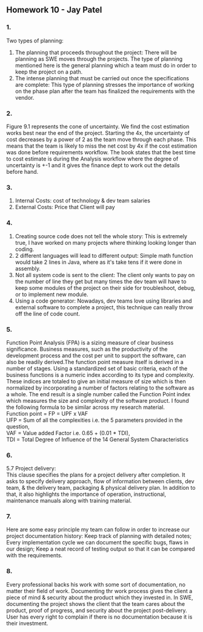 ## Homework 10 - Jay Patel ##

### 1. ###
Two types of planning:  
1. The planning that proceeds
throughout the project: There will be planning as SWE moves through the projects. The type of planning mentioned here is the general planning which a team must do in order to keep the project on a path.  
2. The intense planning that must be carried out once the specifications are complete: This type of planning stresses the importance of working on the phase plan after the team has finalized the requirements with the vendor.

### 2. ###
Figure 9.1 represents the cone of uncertainty. We find the cost estimation works best near the end of the project. Starting the 4x, the uncertainty of cost decreases by a power of 2 as the team move through each phase. This means that the team is likely to miss the net cost by 4x if the cost estimation was done before requirements workflow. The book states that the best time to cost estimate is during the Analysis workflow where the degree of uncertainty is +-1 and it gives the finance dept to work out the details before hand.

### 3. ###
1.  Internal Costs: cost of technology & dev team salaries
2.  External Costs: Price that Client will pay

### 4. ###
 1. Creating source code does not tell the whole story: This is extremely true, I have worked on many projects where thinking looking longer than coding. 
 2. 2 different languages will lead to different output: Simple math function would take 2 lines in Java, where as it's take tens if it were done in assembly. 
 3. Not all system code is sent to the client: The client only wants to pay on the number of line they get but many times the dev team will have to keep some modules of the project on their side for troubleshoot, debug, or to implement new module. 
 4. Using a code generator: Nowadays, dev teams love using libraries and external software to complete a project, this technique can really throw off the line of code count. 

### 5. ###
Function Point Analysis (FPA) is a sizing measure of clear business significance. Business measures, such as the productivity of the development process and the cost per unit to support the software, can also be readily derived.The function point measure itself is derived in a number of stages. Using a standardized set of basic criteria, each of the business functions is a numeric index according to its type and complexity. These indices are totaled to give an initial measure of size which is then normalized by incorporating a number of factors relating to the software as a whole. The end result is a single number called the Function Point index which measures the size and complexity of the software product. I found the following formula to be similar across my research material.   
Function point = FP = UPF x VAF    
UFP = Sum of all the complexities i.e. the 5 parameters provided in the question,  
VAF = Value added Factor i.e. 0.65 + (0.01 * TDI),  
TDI = Total Degree of Influence of the 14 General System Characteristics

### 6. ###
5.7 Project delivery:  
This clause specifies the plans for a project delivery after completion. It asks to specify delivery approach, flow of information between clients, dev team, & the delivery team, packaging & physical delivery plan. In addition to that, it also highlights the importance of operation, instructional, maintenance manuals along with training material. 

### 7. ###
Here are some easy principle my team can follow in order to increase our project documentation history:
Keep track of planning with detailed notes; Every implementation cycle we can document the specific bugs, flaws in our design; Keep a neat record of testing output so that it can be compared with the requirements. 

### 8. ###
Every professional backs his work with some sort of documentation, no matter their field of work. Documenting thr work process gives the client a piece of mind & security about the product which they invested in. In SWE, documenting the project shows the client that the team cares about the product, proof of progress, and security about the project post-delivery. User has every right to complain if there is no documentation because it is their investment. 


